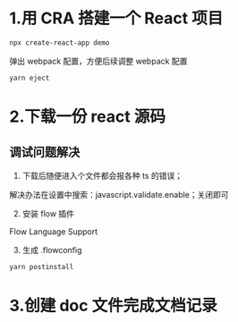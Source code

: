 # 1.用 CRA 搭建一个 React 项目

```bash
npx create-react-app demo
```

弹出 webpack 配置，方便后续调整 webpack 配置

```bash
yarn eject
```

# 2.下载一份 react 源码

## 调试问题解决

1. 下载后随便进入个文件都会报各种 ts 的错误；

解决办法在设置中搜索：javascript.validate.enable；关闭即可

2. 安装 flow 插件

Flow Language Support

3. 生成 .flowconfig

```bash
yarn postinstall
```

# 3.创建 doc 文件完成文档记录
